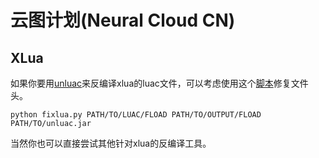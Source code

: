 # 云图计划(Neural Cloud CN)

## XLua

如果你要用[unluac](https://sourceforge.net/projects/unluac/)来反编译xlua的luac文件，可以考虑使用这个[脚本](fixlua.py)修复文件头。
```shell
python fixlua.py PATH/TO/LUAC/FLOAD PATH/TO/OUTPUT/FLOAD PATH/TO/unluac.jar
```
当然你也可以直接尝试其他针对xlua的反编译工具。